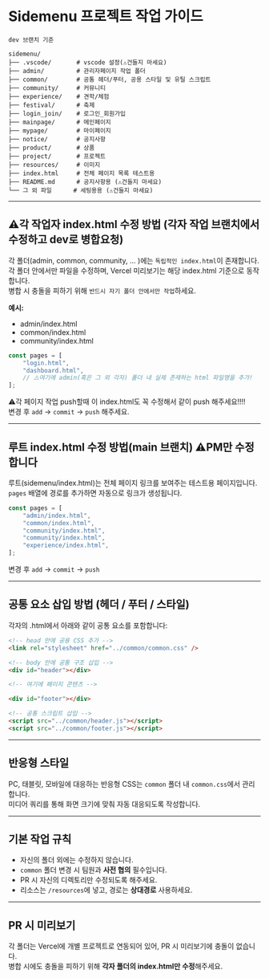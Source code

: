 # Sidemenu 프로젝트 작업 가이드

```
dev 브랜치 기준

sidemenu/
├── .vscode/       # vscode 설정(⚠️건들지 마세요)
├── admin/         # 관리자페이지 작업 폴더
├── common/        # 공통 헤더/푸터, 공용 스타일 및 유틸 스크립트
├── community/     # 커뮤니티
├── experience/    # 견학/체험
├── festival/      # 축제
├── login_join/    # 로그인_회원가입
├── mainpage/      # 메인페이지
├── mypage/        # 마이페이지
├── notice/        # 공지사항
├── product/       # 상품
├── project/       # 프로젝트
├── resources/     # 이미지
├── index.html     # 전체 페이지 목록 테스트용
├── README.md      # 공지사항용 (⚠️건들지 마세요)
└── 그 외 파일      # 세팅용용 (⚠️건들지 마세요)
```

---

## ⚠️각 작업자 index.html 수정 방법 (각자 작업 브랜치에서 수정하고 dev로 병합요청)

각 폴더(admin, common, community, ... )에는 `독립적인 index.html`이 존재합니다.  
각 폴더 안에서만 파일을 수정하며, Vercel 미리보기는 해당 index.html 기준으로 동작합니다.  
병합 시 충돌을 피하기 위해 `반드시 자기 폴더 안에서만 작업`하세요.

**예시:**

-   admin/index.html
-   common/index.html
-   community/index.html

```js
const pages = [
    "login.html",
    "dashboard.html",
    // ⚠️여기에 admin(혹은 그 외 각자) 폴더 내 실제 존재하는 html 파일명을 추가!
];
```

⚠️각 페이지 작업 push할때 이 index.html도 꼭 수정해서 같이 push 해주세요!!!!  
변경 후 `add` → `commit` → `push` 해주세요.

---

## 루트 index.html 수정 방법(main 브랜치) ⚠️PM만 수정합니다

루트(sidemenu/index.html)는 전체 페이지 링크를 보여주는 테스트용 페이지입니다.  
`pages` 배열에 경로를 추가하면 자동으로 링크가 생성됩니다.

```js
const pages = [
    "admin/index.html",
    "common/index.html",
    "community/index.html",
    "community/index.html",
    "experience/index.html",
];
```

변경 후 `add` → `commit` → `push`

---

## 공통 요소 삽입 방법 (헤더 / 푸터 / 스타일)

각자의 .html에서 아래와 같이 공통 요소를 포함합니다:

```html
<!-- head 안에 공용 CSS 추가 -->
<link rel="stylesheet" href="../common/common.css" />

<!-- body 안에 공통 구조 삽입 -->
<div id="header"></div>

<!-- 여기에 페이지 콘텐츠 -->

<div id="footer"></div>

<!-- 공통 스크립트 삽입 -->
<script src="../common/header.js"></script>
<script src="../common/footer.js"></script>
```

---

## 반응형 스타일

PC, 태블릿, 모바일에 대응하는 반응형 CSS는 `common` 폴더 내 `common.css`에서 관리합니다.  
미디어 쿼리를 통해 화면 크기에 맞춰 자동 대응되도록 작성합니다.

---

## 기본 작업 규칙

-   자신의 폴더 외에는 수정하지 않습니다.
-   `common` 폴더 변경 시 팀원과 **사전 협의** 필수입니다.
-   PR 시 자신의 디렉토리만 수정되도록 해주세요.
-   리소스는 `/resources`에 넣고, 경로는 **상대경로** 사용하세요.

---

## PR 시 미리보기

각 폴더는 Vercel에 개별 프로젝트로 연동되어 있어, PR 시 미리보기에 충돌이 없습니다.  
병합 시에도 충돌을 피하기 위해 **각자 폴더의 index.html만 수정**해주세요.
